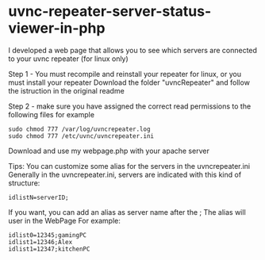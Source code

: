 # uvnc-repeater-server-status-viewer-in-php
I developed a web page that allows you to see which servers are connected to your uvnc repeater (for linux only)

Step 1 - You must recompile and reinstall your repeater for linux, or you must install your repeater
Download the folder "uvncRepeater" and follow the istruction in the original readme

Step 2 -
make sure you have assigned the correct read permissions to the following files for example
```
sudo chmod 777 /var/log/uvncrepeater.log
sudo chmod 777 /etc/uvnc/uvncrepeater.ini
```
Download and use my webpage.php with your apache server

Tips:
You can customize some alias for the servers in the uvncrepeater.ini
Generally in the uvncrepeater.ini, servers are indicated with this kind of structure:
```
idlistN=serverID;
```

If you want, you can add an alias as server name after the ;
The alias will user in the WebPage
For example:

```
idlist0=12345;gamingPC
idlist1=12346;Alex
idlist1=12347;kitchenPC
```




